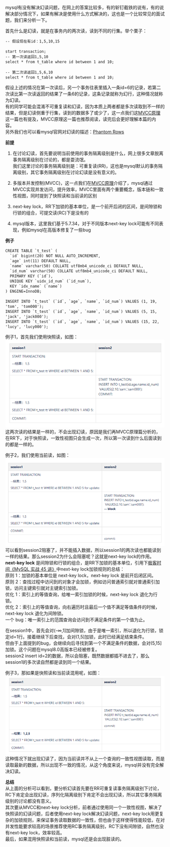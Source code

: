 mysql有没有解决幻读问题，在网上的答案比较多，有的斩钉截铁的说有，有的说解决部分情况下，如果有解决是使用什么方式解决的，这也是一个比较常见的面试题，我们来分析一下。     

首先什么是幻读，就是在事务内的两次读，读到不同的行集。举个栗子：   
```
-- 假设现在有id：1,5,10,15

start transaction;
-- 第一次读返回1,5,10
select * from t_table where id between 1 and 10;

-- 第二次读返回1,5,6,10
select * from t_table where id between 1 and 10;
```

假设上述的情况在第一次读后，另一个事务往表里插入一条id=6的记录，若第二次读比第一次读返回的结果了一条6的记录，这条记录就称为幻行，这种情况就称为幻读。     
有的同学可能会混淆不可重复读和幻读，因为本质上两者都是多次读取到不一样的结果，但是幻读侧重于行集，读到的数据多了或少了，这一点我们这[MVCC原理]()这一篇也有提及，MVCC原理这一篇也推荐阅读，读完后会更好理解本篇的内容。    
另外我们也可以看mysql官网对幻读的描述：[Phantom Rows](https://dev.mysql.com/doc/refman/8.0/en/innodb-next-key-locking.html)    

**前提**    
1. 在讨论幻读，首先要说明当前使用的事务隔离级别是什么，网上很多文章脱离事务隔离级别在讨论的，都是耍流氓。     
我们这里讨论的事务隔离级别是：可重复读(RR)，这也是mysql默认的事务隔离级别，其它事务隔离级别在讨论幻读是没有意义的。    

2. 多版本并发控制(MVCC)，这一点我们在[MVCC原理]()介绍了，mysql通过MVCC实现并发访问，提升效率，MVCC里面有两个重要概念，版本链和一致性视图，同时提到了快照读和当前读的区别        

3. next-key lock，RR下加锁的基本单位，是一个前开后闭的区间，是间隙锁和行锁的组合，可提交读(RC)下是没有的     

4. mysql版本，这里我们基于5.7.34，对于不同版本next-key lock可能有不同表现，例如mysql在高版本修复了一些bug    

**例子**    
```
CREATE TABLE `t_test` (
  `id` bigint(20) NOT NULL AUTO_INCREMENT,
  `age` int(11) DEFAULT NULL,
  `name` varchar(50) COLLATE utf8mb4_unicode_ci DEFAULT NULL,
  `id_num` varchar(50) COLLATE utf8mb4_unicode_ci DEFAULT NULL,
  PRIMARY KEY (`id`),
  UNIQUE KEY `uidx_id_num` (`id_num`),
  KEY `idx_name` (`name`)
) ENGINE=InnoDB;

INSERT INTO `t_test` (`id`, `age`, `name`, `id_num`) VALUES (1, 19, 'tom', 'tom000');
INSERT INTO `t_test` (`id`, `age`, `name`, `id_num`) VALUES (5, 15, 'jack', 'jack000');
INSERT INTO `t_test` (`id`, `age`, `name`, `id_num`) VALUES (15, 22, 'lucy', 'lucy000');
```    

例子1，首先我们使用快照读，如图：   
![image](https://github.com/jmilktea/jtea/blob/master/mysql/images/phantom-row1.png)    
这两次读的结果是一样的，不会出现幻读，原因是我们再MVCC原理篇分析的，在RR下，对于快照读，一致性视图只会生成一次，所以第一次读到什么后面读到的都是一样的。

例子2，我们使用当前读，如图：   
![image](https://github.com/jmilktea/jtea/blob/master/mysql/images/phantom-row2.png)    
可以看到session2阻塞了，并不能插入数据，所以session1的两次读也都能读到一样的结果。那么session2为什么会阻塞呢？这就是next-key lock的作用。    
**next-key lock** 是间隙锁和行锁的组合，是RR下加锁的基本单位，引用下[极客时间《MySQL 实战 45 讲》](https://time.geekbang.org/column/article/75659)中next-key lock加锁规则的总结：   
原则 1：加锁的基本单位是 next-key lock，next-key lock 是前开后闭区间。    
原则 2：查找过程中访问到的对象才会加锁，例如访问普通索引就对普通索引加锁，访问主键索引就对主键索引加锁。    
优化 1：索引上的等值查询，给唯一索引加锁的时候，next-key lock 退化为行锁。     
优化 2：索引上的等值查询，向右遍历时且最后一个值不满足等值条件的时候，next-key lock 退化为间隙锁。    
一个 bug：唯一索引上的范围查询会访问到不满足条件的第一个值为止。    

在session1中，首先会对(-∞,1]加间隙锁，由于是唯一索引，所以退化为行锁，锁定id=1行。接着继续下后查找，会对(1,5]加锁，此时已经满足结束条件。    
但由于上面提到的bug，会继续向后寻找到第一个不满足条件的数据，会对(5,15]加锁。这个问题在mysql8.0高版本已经被修复。    
session2 insert id=2的数据，所以会阻塞，既然数据都插不进去了，那么session1的多次读自然都是读到同一个结果。       

例子3，那如果是快照读和当前读混用呢，如图：    
![image](https://github.com/jmilktea/jtea/blob/master/mysql/images/phantom-row3.png)    
这种情况下就出现幻读了，因为当前读并不从上一个查询的一致性视图读取，而是读取最新的数据，所以出现不一致的情况，从这个角度来说，mysql并没有完全解决幻读。     

**总结**    
从上面的分析可以看到，要分析幻读首先要在RR可重复读事务隔离级别下讨论，RC下肯定会出现幻读，序列化隔离级别下肯定不会出现幻读，所以其它事务隔离级别的讨论都没有意义。    
其次要从MVCC和next-key lock分析，前者通过使用同一个一致性视图，解决了快照读的幻读问题，后者使用next-key lock解决幻读问题，next-key lock用更复杂的加锁规则，来保证事务读取数据的一致性，但也由于这样使得性能较低，在对并发性能要求较高的场景推荐使用RC事务隔离级别，RC下没有间隙锁，自然也没有next-key lock，效率较高。    
最后，如果混用快照读和当前读，mysql还是会出现脏读的。    





